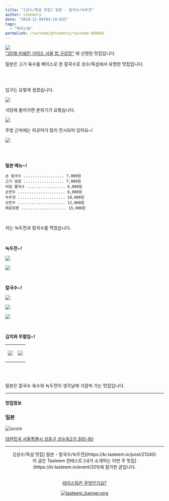 ```yaml
---
title: "[성수/뚝섬 맛집] 밀본 - 칼국수/녹두전"
author: steemory
date: "2018-11-04T04:19:03Z"
tags:
  - "테이스팀"
permalink: /tasteem/@steemory/tasteem-989d02
---
```

![](https://static.tasteem.io/uploads/3843/post/21240/content_e7765ce9-20eb-472e-96e3-12a70ac29626.jpeg)
<br/>
["2018 미쉐린 가이드 서울 빕 구르망"](https://guide.michelin.co.kr/ko/2384/미쉐린-가이드-2018-서울-빕-구르망-발표/) 에 선정된 맛집입니다. 

밀본은 고기 육수를 베이스로 한 칼국수로 성수/뚝섬에서 유명한 맛집입니다.


<br><br>


입구는 요렇게 생겼습니다.

![](https://static.tasteem.io/uploads/image/image/99411/7ee0e2b3-e525-43f7-ab5b-475411ebb1c6.jpeg)

식당에 들어가면 분위기가 요렇습니다.

![](https://static.tasteem.io/uploads/image/image/99412/bef58d75-5785-4cd9-be8e-bca7aa1400ae.jpeg)

주방 근처에는 피규어가 많이 전시되어 있어요~!

![](https://static.tasteem.io/uploads/image/image/99413/7ee0e2b3-e525-43f7-ab5b-475411ebb1c6.jpeg)

<br><br>

**밀본 메뉴~!**

```
손 칼국수 .................. 7,000원
고기 덮밥 .................. 7,000원
비빔 물국수 ................. 6,000원
손만두 ..................... 6,000원
녹두전 ..................... 10,000원
군만두 ..................... 12,000원
매운닭봉 .................... 15,000원
```

<br>

저는 녹두전과 칼국수를 먹었습니다.

<br>

**녹두전~!**

![](https://static.tasteem.io/uploads/image/image/99403/bef58d75-5785-4cd9-be8e-bca7aa1400ae.jpeg)

![](https://static.tasteem.io/uploads/image/image/99406/bef58d75-5785-4cd9-be8e-bca7aa1400ae.jpeg)

<br>

**칼국수~!**

![](https://static.tasteem.io/uploads/image/image/99404/bef58d75-5785-4cd9-be8e-bca7aa1400ae.jpeg)

![](https://static.tasteem.io/uploads/image/image/99418/7ee0e2b3-e525-43f7-ab5b-475411ebb1c6.jpeg)

![](https://static.tasteem.io/uploads/image/image/99419/bef58d75-5785-4cd9-be8e-bca7aa1400ae.jpeg)

<br>

**김치와 무절임~!**

<table><tr><td>

![](https://static.tasteem.io/uploads/image/image/99422/7ee0e2b3-e525-43f7-ab5b-475411ebb1c6.jpeg)

</td><td>

![](https://static.tasteem.io/uploads/image/image/99423/7ee0e2b3-e525-43f7-ab5b-475411ebb1c6.jpeg)

</tr></tr></table>

<br><br>

밀본은 칼국수 육수와 녹두전이 생각날때 가끔씩 가는 맛집입니다.


---------------------
#### 맛집정보
### 밀본
![score](https://static.tasteem.io/images/steem/2Crowns.png)

[대한민국 서울특별시 성동구 성수동2가 300-80](https://kr.tasteem.io/post/21240#map)

-----------------------------------------
<center>[[성수/뚝섬 맛집] 밀본 - 칼국수/녹두전](https://kr.tasteem.io/post/21240)
<br/>이 글은 Tasteem 컨테스트
 [내가 소개하는  이번 주 맛집](https://kr.tasteem.io/event/201)에 참가한 글입니다.

<br/>[테이스팀은 무엇인가요?](https://kr.tasteem.io/about)

[![tasteem_banner.png](https://static.tasteem.io/images/tasteem_banner_v3.png)](https://kr.tasteem.io)</center>